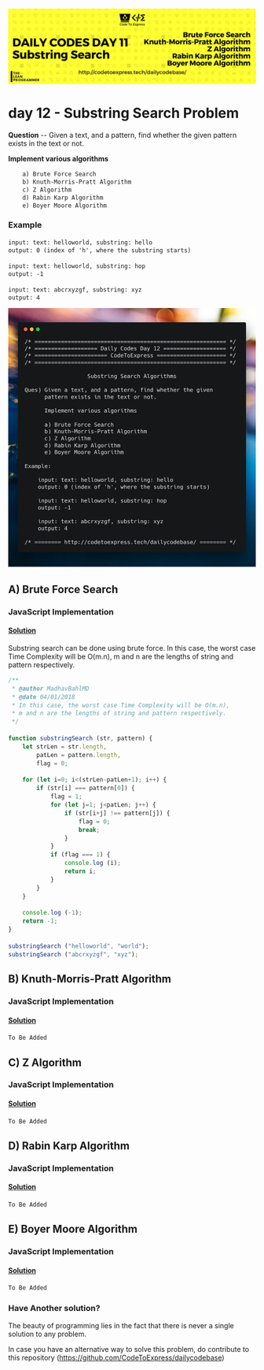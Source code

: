 ![cover](./cover.png)

# day 12 - Substring Search Problem 

**Question** -- Given a text, and a pattern, find whether the given pattern exists in the text or not.

**Implement various algorithms**

```   
    a) Brute Force Search
    b) Knuth-Morris-Pratt Algorithm
    c) Z Algorithm
    d) Rabin Karp Algorithm
    e) Boyer Moore Algorithm
```

### Example

```
input: text: helloworld, substring: hello
output: 0 (index of 'h', where the substring starts)

input: text: helloworld, substring: hop
output: -1

input: text: abcrxyzgf, substring: xyz
output: 4
```

![ques](./ques.png)

## A) Brute Force Search

### JavaScript Implementation

#### [Solution](./JavaScript/sol.js)

Substring search can be done using brute force. 
In this case, the worst case Time Complexity will be O(m.n), m and n are the lengths of string and pattern respectively.

```js
/**
 * @author MadhavBahlMD
 * @date 04/01/2018
 * In this case, the worst case Time Complexity will be O(m.n), 
 * m and n are the lengths of string and pattern respectively.
 */

function substringSearch (str, pattern) {
    let strLen = str.length,
        patLen = pattern.length,
        flag = 0;

    for (let i=0; i<(strLen-patLen+1); i++) {
        if (str[i] === pattern[0]) {
            flag = 1;
            for (let j=1; j<patLen; j++) {
                if (str[i+j] !== pattern[j]) {
                    flag = 0;
                    break;
                }
            }
            if (flag === 1) {
                console.log (i);
                return i;
            } 
        }
    }

    console.log (-1);
    return -1;
}

substringSearch ("helloworld", "world");
substringSearch ("abcrxyzgf", "xyz");
```

## B) Knuth-Morris-Pratt Algorithm

### JavaScript Implementation

#### [Solution](./JavaScript/KMP.js)

```js
To Be Added
```

##  C) Z Algorithm

### JavaScript Implementation

#### [Solution](./JavaScript/ZAlgorithm.js)

```js
To Be Added
```

## D) Rabin Karp Algorithm

### JavaScript Implementation

#### [Solution](./JavaScript/rabin_karp.js)

```js
To Be Added
```

## E) Boyer Moore Algorithm

### JavaScript Implementation

#### [Solution](./JavaScript/boyer_moore.js)

```js
To Be Added
```

### Have Another solution?

The beauty of programming lies in the fact that there is never a single solution to any problem.

In case you have an alternative way to solve this problem, do contribute to this repository (https://github.com/CodeToExpress/dailycodebase)